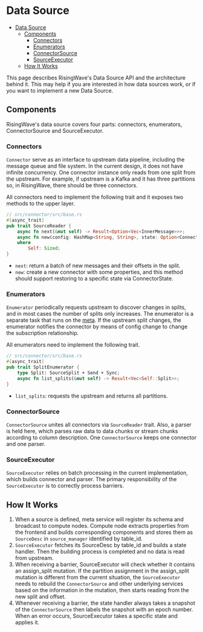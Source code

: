 # Data Source

- [Data Source](#data-source)
  - [Components](#components)
    - [Connectors](#connectors)
    - [Enumerators](#enumerators)
    - [ConnectorSource](#connectorsource)
    - [SourceExecutor](#sourceexecutor)
  - [How It Works](#how-it-works)

This page describes RisingWave's Data Source API and the architecture behind it. This may help if you are interested in how data sources work, or if you want to implement a new Data Source.

## Components

RisingWave's data source covers four parts: connectors, enumerators, ConnectorSource and SourceExecutor.

### Connectors

`Connector` serve as an interface to upstream data pipeline, including the message queue and file system. In the current design, it does not have infinite concurrency. One connector instance only reads from one split from the upstream. For example, if upstream is a Kafka and it has three partitions so, in RisingWave, there should be three connectors.

All connectors need to implement the following trait and it exposes two methods to the upper layer.

```rust
// src/connector/src/base.rs
#[async_trait]
pub trait SourceReader {
    async fn next(&mut self) -> Result<Option<Vec<InnerMessage>>>;
    async fn new(config: HashMap<String, String>, state: Option<ConnectorState>) -> Result<Self>
    where
        Self: Sized;
}
```

- `next`: return a batch of new messages and their offsets in the split.
- `new`: create a new connector with some properties, and this method should support restoring to a specific state via ConnectorState.

### Enumerators

`Enumerator` periodically requests upstream to discover changes in splits, and in most cases the number of splits only increases. The enumerator is a separate task that runs on the [meta](./meta-service.md). If the upstream split changes, the enumerator notifies the connector by means of config change to change the subscription relationship.

All enumerators need to implement the following trait.

```rust
// src/connector/src/base.rs
#[async_trait]
pub trait SplitEnumerator {
    type Split: SourceSplit + Send + Sync;
    async fn list_splits(&mut self) -> Result<Vec<Self::Split>>;
}
```

- `list_splits`: requests the upstream and returns all partitions.

### ConnectorSource

`ConnectorSource` unites all connectors via `SourceReader` trait. Also, a parser is held here, which parses raw data to data chunks or stream chunks according to column description. One `ConnectorSource` keeps one connector and one parser.

### SourceExecutor

`SourceExecutor` relies on batch processing in the current implementation, which builds connector and parser. The primary responsibility of the `SourceExecutor` is to correctly process barriers.

## How It Works

1. When a source is defined, meta service will register its schema and broadcast to compute nodes. Compute node extracts properties from the frontend and builds corresponding components and stores them as `SourceDesc` in `source_manager` identified by table_id.
2. `SourceExecutor` fetches its SourceDesc by table_id and builds a state handler. Then the building process is completed and no data is read from upstream.
3. When receiving a barrier, SourceExecutor will check whether it contains an assign_split mutation. If the partition assignment in the assign_split mutation is different from the current situation, the `SourceExecutor` needs to rebuild the `ConnectorSource` and other underlying services based on the information in the mutation, then starts reading from the new split and offset.
4. Whenever receiving a barrier, the state handler always takes a snapshot of the `ConnectorSource` then labels the snapshot with an epoch number. When an error occurs, SourceExecutor takes a specific state and applies it.
